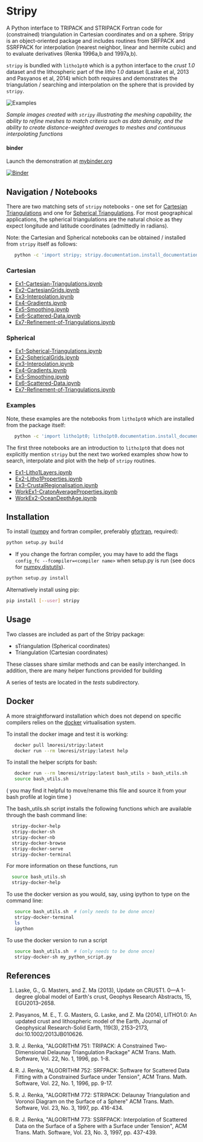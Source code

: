 # Stripy

A Python interface to TRIPACK and STRIPACK Fortran code for (constrained) triangulation in Cartesian coordinates and on a sphere. Stripy is an object-oriented package and includes routines from SRFPACK and SSRFPACK for interpolation (nearest neighbor, linear and hermite cubic) and to evaluate derivatives (Renka 1996a,b and 1997a,b).

`stripy` is bundled with `litho1pt0` which is a python interface to the _crust 1.0_ dataset and the lithospheric part of the _litho 1.0_ dataset (Laske et al, 2013 and Pasyanos et al, 2014) which both requires and demonstrates the triangulation / searching and interpolation on the sphere that is provided by `stripy`.


![Examples](https://github.com/University-of-Melbourne-Geodynamics/stripy/blob/master/Notebooks/Images/Examples.png?raw=true)


_Sample images created with `stripy` illustrating the meshing capability, the ability to refine meshes to match criteria such as data density, and the ability to create distance-weighted averages to meshes and continuous interpolating functions_

#### binder

Launch the demonstration at [mybinder.org](https://mybinder.org/v2/gh/lmoresi/stripy-binder/master)

[![Binder](https://mybinder.org/badge.svg)](https://mybinder.org/v2/gh/lmoresi/stripy-binder/master)


## Navigation / Notebooks


There are two matching sets of `stripy` notebooks - one set for [Cartesian Triangulations](#Cartesian) and one for [Spherical Triangulations](#Spherical). For most geographical applications, the spherical triangulations are the natural choice as they expect longitude and latitude coordinates (admittedly in radians).

Note: the Cartesian and Spherical notebooks can be obtained / installed from `stripy` itself as follows:

```bash
   python -c 'import stripy; stripy.documentation.install_documentation(path="Notebooks")'   
```

### Cartesian

  - [Ex1-Cartesian-Triangulations.ipynb](CartesianTriangulations/Ex1-Cartesian-Triangulations.ipynb)
  - [Ex2-CartesianGrids.ipynb](CartesianTriangulations/Ex2-CartesianGrids.ipynb)
  - [Ex3-Interpolation.ipynb](CartesianTriangulations/Ex3-Interpolation.ipynb)
  - [Ex4-Gradients.ipynb](CartesianTriangulations/Ex4-Gradients.ipynb)
  - [Ex5-Smoothing.ipynb](CartesianTriangulations/Ex5-Smoothing.ipynb)
  - [Ex6-Scattered-Data.ipynb](CartesianTriangulations/Ex6-Scattered-Data.ipynb)
  - [Ex7-Refinement-of-Triangulations.ipynb](CartesianTriangulations/Ex7-Refinement-of-Triangulations.ipynb)

### Spherical

  - [Ex1-Spherical-Triangulations.ipynb](SphericalTriangulations/Ex1-Spherical-Triangulations.ipynb)
  - [Ex2-SphericalGrids.ipynb](SphericalTriangulations/Ex2-SphericalGrids.ipynb)
  - [Ex3-Interpolation.ipynb](SphericalTriangulations/Ex3-Interpolation.ipynb)
  - [Ex4-Gradients.ipynb](SphericalTriangulations/Ex4-Gradients.ipynb)
  - [Ex5-Smoothing.ipynb](SphericalTriangulations/Ex5-Smoothing.ipynb)
  - [Ex6-Scattered-Data.ipynb](SphericalTriangulations/Ex6-Scattered-Data.ipynb)
  - [Ex7-Refinement-of-Triangulations.ipynb](SphericalTriangulations/Ex7-Refinement-of-Triangulations.ipynb)


### Examples

Note, these examples are the notebooks from `litho1pt0` which are installed from the
package itself:

```bash
   python -c 'import litho1pt0; litho1pt0.documentation.install_documentation(path="Notebooks")'
```

The first three notebooks are an introduction to `litho1pt0` that does not explicitly mention `stripy` but
the next two worked examples show how to search, interpolate and plot with the help of `stripy` routines.

  - [Ex1-Litho1Layers.ipynb](litho1pt0/Ex1-Litho1Layers.ipynb)
  - [Ex2-Litho1Properties.ipynb](litho1pt0/Ex2-Litho1Properties.ipynb)
  - [Ex3-CrustalRegionalisation.ipynb](litho1pt0/Ex3-CrustalRegionalisation.ipynb)
  - [WorkEx1-CratonAverageProperties.ipynb](litho1pt0/WorkEx1-CratonAverageProperties.ipynb)
  - [WorkEx2-OceanDepthAge.ipynb](litho1pt0/WorkEx2-OceanDepthAge.ipynb)




## Installation

To install ([numpy](http://numpy.org) and fortran compiler, preferably
[gfortran](https://gcc.gnu.org/wiki/GFortran), required):

```bash
python setup.py build
```
   - If you change the fortran compiler, you may have to add the
flags `config_fc --fcompiler=<compiler name>` when setup.py is run
(see docs for [numpy.distutils](http://docs.scipy.org/doc/numpy-dev/f2py/distutils.html)).
```bash
python setup.py install
```

Alternatively install using pip:

```bash
pip install [--user] stripy
```

## Usage

Two classes are included as part of the Stripy package:

- sTriangulation (Spherical coordinates)
- Triangulation (Cartesian coordinates)

These classes share similar methods and can be easily interchanged.
In addition, there are many helper functions provided for building

A series of tests are located in the *tests* subdirectory.


## Docker

A more straightforward installation which does not depend on specific compilers relies on the [docker](http://www.docker.com) virtualisation system.

To install the docker image and test it is working:

```bash
   docker pull lmoresi/stripy:latest
   docker run --rm lmoresi/stripy:latest help
```

To install the helper scripts for bash:

```bash
   docker run --rm lmoresi/stripy:latest bash_utils > bash_utils.sh
   source bash_utils.sh
```

( you may find it helpful to move/rename this file and source it from
  your bash profile at login time )

The bash_utils.sh script installs the following functions which are
available through the bash command line:

```bash
  stripy-docker-help
  stripy-docker-sh
  stripy-docker-nb
  stripy-docker-browse
  stripy-docker-serve
  stripy-docker-terminal
```

For more information on these functions, run

```bash
  source bash_utils.sh
  stripy-docker-help
```

To use the docker version as you would, say, using ipython to type on the command line:

```bash
   source bash_utils.sh  # (only needs to be done once)
   stripy-docker-terminal
   ls
   ipython
```

To use the docker version to run a script

```bash
   source bash_utils.sh  # (only needs to be done once)
   stripy-docker-sh my_python_script.py
```



## References

   1. Laske, G., G. Masters, and Z. Ma (2013), Update on CRUST1. 0—A 1-degree global model of Earth's crust, Geophys Research Abstracts, 15, EGU2013–2658.

   1. Pasyanos, M. E., T. G. Masters, G. Laske, and Z. Ma (2014), LITHO1.0: An updated crust and lithospheric model of the Earth, Journal of Geophysical Research-Solid Earth, 119(3), 2153–2173, doi:10.1002/2013JB010626.

   1. R. J. Renka, "ALGORITHM 751: TRIPACK: A Constrained Two- Dimensional Delaunay Triangulation Package" ACM Trans. Math. Software, Vol. 22, No. 1, 1996, pp. 1-8.

   1. R. J. Renka, "ALGORITHM 752: SRFPACK: Software for Scattered Data Fitting with a Constrained Surface under Tension", ACM Trans. Math. Software, Vol. 22, No. 1, 1996, pp. 9-17.

   1. R. J. Renka, "ALGORITHM 772: STRIPACK: Delaunay Triangulation and Voronoi Diagram on the Surface of a Sphere" ACM Trans. Math. Software, Vol. 23, No. 3, 1997, pp. 416-434.

   1. R. J. Renka, "ALGORITHM 773: SSRFPACK: Interpolation of Scattered Data on the Surface of a Sphere with a Surface under Tension", ACM Trans. Math. Software, Vol. 23, No. 3, 1997, pp. 437-439.
